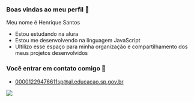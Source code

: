 ### Boas vindas ao meu perfil 💙

Meu nome é Henrique Santos

- Estou estudando na alura
- Estou me desenvolvendo na linguagem JavaScript
- Ultilizo esse espaço para minha organização e compartilhamento dos meus projetos desenvolvidos

 ### Você entrar em contato comigo 📧

- 00001229476611sp@al.educacao.sp.gov.br



![](https://media.tenor.com/4e3Gh3RIy3sAAAAM/surprised-ryan-reynolds.gif)
